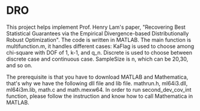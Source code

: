 # DRO
This project helps implement Prof. Henry Lam's paper, "Recovering Best Statistical Guarantees via the Empirical Divergence-based Distributionally Robust Optimization".
The code is written in MATLAB.
The main function is multifunction.m, it handles different cases:
KaFlag is used to choose among chi-square with DOF of 1, k-1, and q_n.
Discrete is used to choose between discrete case and continuous case.
SampleSize is n, which can be 20,30, and so on.

The prerequisite is that you have to download MATLAB and Mathematica, that's why we have the following dll file and lib file.
mathrun.h, ml64i3.dll, ml64i3m.lib, math.c and math.mexw64.
In order to run second_dev_cov_int function, please follow the instruction and know how to call Mathematica in MATLAB.
